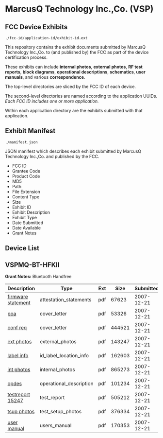 # MarcusQ Technology Inc.,Co. (VSP)
## FCC Device Exhibits

```
./fcc-id/application-id/exhibit-id.ext
```

This repository contains the exhibit documents submitted by MarcusQ Technology Inc.,Co. to (and published by) the FCC as part of the device certification process.

These exhibits can include **internal photos**, **external photos**, **RF test reports**, **block diagrams**, **operational descriptions**, **schematics**, **user manuals**, and various **correspondence**.

The top-level directories are sliced by the FCC ID of each device.

The second-level directories are named according to the application UUIDs. *Each FCC ID includes one or more application.*

Within each application directory are the exhibits submitted with that application. 

## Exhibit Manifest

```
./manifest.json
```

JSON manifest which describes each exhibit submitted by MarcusQ Technology Inc.,Co. and published by the FCC.

- FCC ID
- Grantee Code
- Product Code
- MD5
- Path
- File Extension
- Content Type
- Size
- Exhibit ID
- Exhibit Description
- Exhibit Type
- Date Submitted
- Date Available
- Grant Notes

## Device List
## VSPMQ-BT-HFKII
**Grant Notes:** Bluetooth Handfree

| Description | Type | Ext | Size | Submitted | Available |
| ----------- | ---- | --- | ---- | --------- | --------- |
| [firmware statement](VSPMQ-BT-HFKII/3c9cf29a5e546226b06c57efd80f6250/882615.pdf) | attestation_statements | pdf | 67623 | 2007-12-21 | 2007-12-21 |
| [poa](VSPMQ-BT-HFKII/3c9cf29a5e546226b06c57efd80f6250/882613.pdf) | cover_letter | pdf | 53326 | 2007-12-21 | 2007-12-21 |
| [conf req](VSPMQ-BT-HFKII/3c9cf29a5e546226b06c57efd80f6250/882614.pdf) | cover_letter | pdf | 444521 | 2007-12-21 | 2007-12-21 |
| [ext photos](VSPMQ-BT-HFKII/3c9cf29a5e546226b06c57efd80f6250/882616.pdf) | external_photos | pdf | 143247 | 2007-12-21 | 2007-12-21 |
| [label info](VSPMQ-BT-HFKII/3c9cf29a5e546226b06c57efd80f6250/882618.pdf) | id_label_location_info | pdf | 162603 | 2007-12-21 | 2007-12-21 |
| [int photos](VSPMQ-BT-HFKII/3c9cf29a5e546226b06c57efd80f6250/882617.pdf) | internal_photos | pdf | 865273 | 2007-12-21 | 2007-12-21 |
| [opdes](VSPMQ-BT-HFKII/3c9cf29a5e546226b06c57efd80f6250/882619.pdf) | operational_description | pdf | 101234 | 2007-12-21 | 2007-12-21 |
| [testreport 15247](VSPMQ-BT-HFKII/3c9cf29a5e546226b06c57efd80f6250/882620.pdf) | test_report | pdf | 505212 | 2007-12-21 | 2007-12-21 |
| [tsup photos](VSPMQ-BT-HFKII/3c9cf29a5e546226b06c57efd80f6250/882621.pdf) | test_setup_photos | pdf | 376334 | 2007-12-21 | 2007-12-21 |
| [user manual](VSPMQ-BT-HFKII/3c9cf29a5e546226b06c57efd80f6250/882622.pdf) | users_manual | pdf | 170353 | 2007-12-21 | 2007-12-21 |
